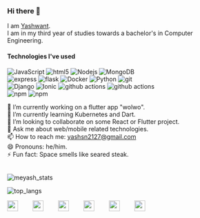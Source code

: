 ### Hi there 👋
I am [Yashwant](https://meyash.xyz/).<br />
I am in my third year of studies towards a bachelor's in Computer Engineering. <br />

<!--- ![](https://komarev.com/ghpvc/?username=meyash&color=green)--->

#### Technologies I've used
<p style="margin-right:10px;width:70%">
  <img alt="JavaScript" src="https://img.shields.io/badge/-JavaScript-46a2f1?logo=javascript&logoColor=white" />
  <img alt="html5" src="https://img.shields.io/badge/-HTML5-E34F26?logo=html5&logoColor=white" />
  <img alt="Nodejs" src="https://img.shields.io/badge/-Node.js-43853d?logo=Node.js&logoColor=white" />
  <img alt="MongoDB" src="https://img.shields.io/badge/-MongoDB-13aa52?logo=mongodb&logoColor=white" />
  <img alt="express" src="https://img.shields.io/badge/-ReactJS-46a2f1?logo=React&logoColor=white" />
  <img alt="flask" src="https://img.shields.io/badge/-Flask-092e20?logo=flask&logoColor=white" />
  <img alt="Docker" src="https://img.shields.io/badge/-Docker-46a2f1?logo=docker&logoColor=white" />
  <img alt="Python" src="https://img.shields.io/badge/-python-306998?logo=python&logoColor=white" />
  <img alt="git" src="https://img.shields.io/badge/-Git-F05032?logo=git&logoColor=white" />
  <img alt="Django" src="https://img.shields.io/badge/-Django-092e20?logo=django&logoColor=white" />
  <img alt="Ionic" src="https://img.shields.io/badge/-Ionic-498AFF?logo=ionic&logoColor=white" />
  <img alt="github actions" src="https://img.shields.io/badge/-Github-gray?logo=github&logoColor=white" />
  <img alt="github actions" src="https://img.shields.io/badge/-Github_Actions-2088FF?logo=github-actions&logoColor=white" />
  <img alt="npm" src="https://img.shields.io/badge/-NPM-CB3837?logo=npm&logoColor=white" />
  <img alt="npm" src="https://img.shields.io/badge/-pip-CB3837?logo=python&logoColor=white" />
</p>

<div style="margin:bottom:20px;">
🔭 I’m currently working on a flutter app "wolwo". <br />
🌱 I’m currently learning Kubernetes and Dart. <br />
👯 I’m looking to collaborate on some React or Flutter project. <br />
💬 Ask me about web/mobile related technologies. <br />
📫 How to reach me: <a href="mailto:yashsn2127@gmail.com">yashsn2127@gmail.com</a> <br />
😄 Pronouns: he/him. <br /> 
⚡ Fun fact: Space smells like seared steak. <br />
</div>
<br/>

<div style="margin-bottom:10px;">

![meyash_stats](https://github-readme-stats.vercel.app/api?username=meyash&show_icons=true&theme=default&count_private=true)

![top_langs](https://github-readme-stats.vercel.app/api/top-langs/?username=meyash&layout=compact&hide=css,html)

</div>

<a href="https://meyash.xyz/" style="margin-right:30px;"><img src="https://meyash.xyz/assets/icons/siteicon.png" width="25"></a>
<a href="https://meyash.xyz/resume.pdf" style="margin-right:30px;"><img src="https://cdn.jsdelivr.net/npm/simple-icons@v3/icons/libreoffice.svg" width="25"></a> 
<a href="https://www.linkedin.com/in/meyash21/" style="margin-right:30px;"><img src="https://cdn.jsdelivr.net/npm/simple-icons@v3/icons/linkedin.svg" width="25"></a>
<a href="https://twitter.com/meyash21" style="margin-right:30px;"><img src="https://cdn.jsdelivr.net/npm/simple-icons@v3/icons/twitter.svg" width="25"></a>
<a href="https://www.instagram.com/meyash21/" style="margin-right:30px;"><img src="https://cdn.jsdelivr.net/npm/simple-icons@v3/icons/instagram.svg" width="25"></a>
<a href="https://www.codechef.com/users/meyash21" style="margin-right:30px;"><img src="https://cdn.jsdelivr.net/npm/simple-icons@v3/icons/codechef.svg" width="25"></a>  
